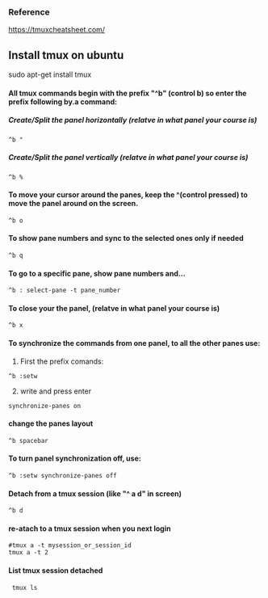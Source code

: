 ### Reference
https://tmuxcheatsheet.com/

## Install tmux on ubuntu 
sudo apt-get install tmux

#### All tmux commands begin with the prefix "^b" (control b) so enter the prefix following by.a command:

##### Create/Split the panel horizontally (relatve in what panel your course is)
```
^b "
```

##### Create/Split the panel vertically (relatve in what panel your course is)
```
^b %
```

#### To move your cursor around the panes, keep the ^(control pressed) to move the panel around on the screen.
```
^b o
```

#### To show pane numbers and sync to the selected ones only if needed
```
^b q
```

#### To go to a specific pane,  show pane numbers and...
```
^b : select-pane -t pane_number
```

#### To close your the panel, (relatve in what panel your course is)
```
^b x
```

#### To synchronize the commands from one panel, to all the other panes use:
1. First the prefix comands:
```
^b :setw
```
2. write and press enter
```
synchronize-panes on
```

#### change the panes layout
```
^b spacebar
```

#### To turn panel synchronization off, use: 
```
^b :setw synchronize-panes off
```

#### Detach from a tmux session (like "^ a d" in screen)
```
^b d
```

#### re-atach to a tmux session when you next login
```
#tmux a -t mysession_or_session_id
tmux a -t 2
```

#### List tmux session detached
```
 tmux ls
```
